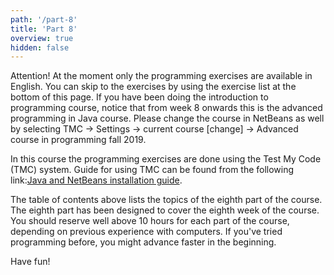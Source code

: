 ```yaml
---
path: '/part-8'
title: 'Part 8'
overview: true
hidden: false
---
```


<text-box variant="hint" name="Attention">

Attention! At the moment only the programming exercises are available in English. You can skip to the exercises by using the exercise list at the bottom of this page.
If you have been doing the introduction to programming course, notice that from week 8 onwards this is the advanced programming in Java course.
Please change the course in NetBeans as well by selecting TMC -> Settings -> current course [change] -> Advanced course in programming fall 2019.

</text-box>

<please-login></please-login>

<text-box variant="hint" name="If you are joining the course now">

In this course the programming exercises are done using the Test My Code (TMC) system. Guide for using TMC can be found from the following link:[Java and NetBeans installation guide](/netbeans-installation-guide).

</text-box>

<pages-in-this-section></pages-in-this-section>

The table of contents above lists the topics of the eighth part of the course. The eighth part has been designed to cover the eighth week of the course. You should reserve well above 10 hours for each part of the course, depending on previous experience with computers. If you've tried programming before, you might advance faster in the beginning.

Have fun!

<exercises-in-this-section></exercises-in-this-section>
